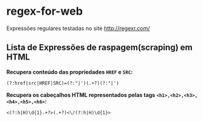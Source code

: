 # regex-for-web

Expressões regulares testadas no site http://regexr.com/

## Lista de Expressões de raspagem(scraping) em HTML

**Recupera conteúdo das propriedades `HREF` e `SRC`:**
```txt
(?:href|src|HREF|SRC)=(?:"|')(.+?)(?:"|')
```

**Recupera os cabeçalhos HTML representados pelas tags `<h1>,<h2>,<h3>,<h4>,<h5>,<h6>`:**
```txt
<(?:h|H)\d{1}.+?>(.+?)<\/(?:h|H)\d{1}>
```
